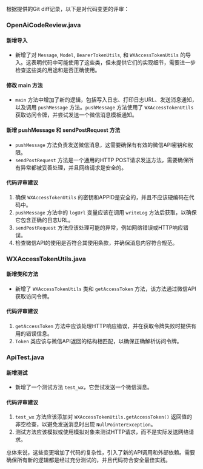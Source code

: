 根据提供的Git diff记录，以下是对代码变更的评审：

### OpenAiCodeReview.java

#### 新增导入
- 新增了对 `Message`, `Model`, `BearerTokenUtils`, 和 `WXAccessTokenUtils` 的导入。这表明代码中可能使用了这些类，但未提供它们的实现细节，需要进一步检查这些类的用途和是否正确使用。

#### 修改 main 方法
- `main` 方法中增加了新的逻辑，包括写入日志、打印日志URL、发送消息通知，以及调用 `pushMessage` 方法。`pushMessage` 方法使用了 `WXAccessTokenUtils` 获取访问令牌，并尝试发送一个微信消息模板通知。

#### 新增 pushMessage 和 sendPostRequest 方法
- `pushMessage` 方法负责发送微信消息，这需要确保有有效的微信API密钥和权限。
- `sendPostRequest` 方法是一个通用的HTTP POST请求发送方法，需要确保所有异常都被妥善处理，并且网络请求是安全的。

#### 代码评审建议
1. 确保 `WXAccessTokenUtils` 的密钥和APPID是安全的，并且不应该硬编码在代码中。
2. `pushMessage` 方法中的 `logUrl` 变量应该在调用 `writeLog` 方法后获取，以确保它包含正确的日志URL。
3. `sendPostRequest` 方法应该处理可能的异常，例如网络错误或HTTP响应错误。
4. 检查微信API的使用是否符合其使用条款，并确保消息内容符合规范。

### WXAccessTokenUtils.java

#### 新增类和方法
- 新增了 `WXAccessTokenUtils` 类和 `getAccessToken` 方法，该方法通过微信API获取访问令牌。

#### 代码评审建议
1. `getAccessToken` 方法中应该处理HTTP响应错误，并在获取令牌失败时提供有用的错误信息。
2. `Token` 类应该与微信API返回的结构相匹配，以确保正确解析访问令牌。

### ApiTest.java

#### 新增测试
- 新增了一个测试方法 `test_wx`，它尝试发送一个微信消息。

#### 代码评审建议
1. `test_wx` 方法应该添加对 `WXAccessTokenUtils.getAccessToken()` 返回值的非空检查，以避免发送消息时出现 `NullPointerException`。
2. 测试方法应该模拟或使用模拟对象来测试HTTP请求，而不是实际发送网络请求。

总体来说，这些变更增加了代码的复杂性，引入了新的API调用和外部依赖。需要确保所有新的逻辑都是经过充分测试的，并且代码符合安全最佳实践。